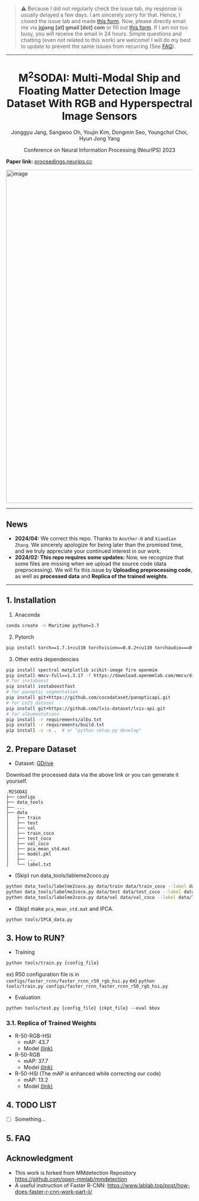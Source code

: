 > :warning: Because I did not regularly check the issue tab, my response is usually delayed a few days. I am sincerely sorry for that. Hence, I closed the issue tab and made [this form](https://forms.gle/fNu5fic3wSC16KU37).
> Now, please directly email me via **jgjang [at] gmail [dot] com** or fill out [this form](https://forms.gle/fNu5fic3wSC16KU37). If I am not too busy, you will receive the email in 24 hours. Simple questions and chatting (even not related to this work) are welcome!
> I will do my best to update to prevent the same issues from recurring (See [FAQ](https://github.com/jonggyujang0123/M2SODAI/edit/master/README.md#5-faq)).

---

<h1 align="center"> M<sup>2</sup>SODAI: Multi-Modal Ship and Floating Matter Detection Image Dataset With RGB and Hyperspectral Image Sensors
</h1>

<p align="center">
  Jonggyu Jang, Sangwoo Oh, Youjin Kim, Dongmin Seo, Youngchol Choi, Hyun Jong Yang
</p>

<p align="center">
  Conference on Neural Information Processing (NeurIPS) 2023
</p>

**Paper link:** [proceedings.neurips.cc](https://proceedings.neurips.cc/paper_files/paper/2023/hash/a8757b889350a3782b384a3ec0dfbae9-Abstract-Datasets_and_Benchmarks.html)

<img width="900" alt="image" src="https://github.com/jonggyujang0123/M2SODAI/assets/88477912/fb42288e-1662-469d-a72d-6e3ed46fc394">

---



## News


- **2024/04:** We correct this repo. Thanks to `Another-0` and `Xiaodian Zhang`. We sincerely apologize for being later than the promised time, and we truly appreciate your continued interest in our work.
- **2024/02: This repo requires some updates:** Now, we recognize that some files are missing when we upload the source code (data preprocessing). We will fix this issue by **Uploading preprocessing code**, as well as **processed data** and **Replica of the trained weights**. 

--- 

## 1. Installation

1. Anaconda

```bash
conda create -n Maritime python=3.7
```

2. Pytorch

```bash
pip install torch==1.7.1+cu110 torchvision==0.8.2+cu110 torchaudio===0.7.2 -f https://download.pytorch.org/whl/torch_stable.html
```

3. Other extra dependencies

```bash
pip install spectral matplotlib scikit-image fire openmim
pip install mmcv-full==1.3.17 -f https://download.openmmlab.com/mmcv/dist/cu110/torch1.7/index.html
# for instaboost
pip install instaboostfast
# for panoptic segmentation
pip install git+https://github.com/cocodataset/panopticapi.git
# for LVIS dataset
pip install git+https://github.com/lvis-dataset/lvis-api.git
# for albumentations
pip install -r requirements/albu.txt
pip install -r requirements/build.txt
pip install -v -e .  # or "python setup.py develop"
```

## 2. Prepare Dataset

- Dataset: [GDrive](https://drive.google.com/file/d/1yGDveAVqwus_cMltHnwaR_Lx97zIatoG/view?usp=sharing)

Download the processed data via the above link or you can generate it yourself.

```
.M2SODAI
├── configs
├── data_tools
├── ...
├── data
│   ├── train
│   ├── test
│   ├── val
│   ├── train_coco
│   ├── test_coco
│   ├── val_coco
│   ├── pca_mean_std.mat
│   ├── model.pkl
│   ├── ...
│   └── label.txt
```


- (Skip) run data_tools/lableme2coco.py 

```bash
python data_tools/labelme2coco.py data/train data/train_coco --label data/label.txt
python data_tools/labelme2coco.py data/test data/test_coco --label data/label.txt
python data_tools/labelme2coco.py data/val data/val_coco --label data/label.txt
```

- (Skip) make `pca_mean_std.mat` and IPCA. 

```bash
python tools/IPCA_data.py
```


## 3. How to RUN?

- Training

```bash
python tools/train.py {config_file} 
```

ex) R50 configuration file is in `configs/faster_rcnn/faster_rcnn_r50_rgb_hsi.py`
ex) `python tools/train.py configs/faster_rcnn_faster_rcnn_r50_rgb_hsi.py`
- Evaluation

~~~
python tools/test.py {config_file} {ckpt_file} --eval bbox
~~~


### 3.1. Replica of Trained Weights
- R-50-RGB-HSI
  - mAP: 43.7
  - Model [(link)](https://drive.google.com/file/d/1yFmdFjg-Cb3mDlsg7LcTtVq3EewN9Aq_/view?usp=sharing)
- R-50-RGB
  - mAP: 37.7
  - Model [(link)](https://drive.google.com/file/d/1yFkNq1imh_ajxcY9pq7GEE23md0gB9mC/view?usp=sharing)
- R-50-HSI (The mAP is enhanced while correcting our code)
  - mAP: 13.2
  - Model [(link)](https://drive.google.com/file/d/1yFE_yEZdQysPF1JQWBzvKRhyjg0CQHOG/view?usp=sharing)


## 4. TODO LIST

- [ ] Something... 

## 5. FAQ


## Acknowledgment 

- This work is forked from MMdetection Repository https://github.com/open-mmlab/mmdetection
- A useful instruction of Faster R-CNN: https://www.lablab.top/post/how-does-faster-r-cnn-work-part-ii/
